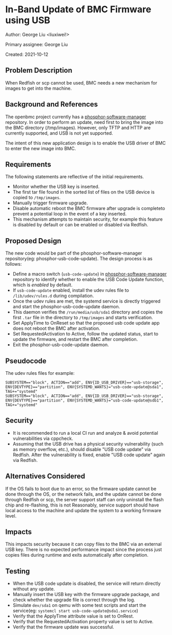 # In-Band Update of BMC Firmware using USB

Author: George Liu <liuxiwei!>

Primary assignee: George Liu

Created: 2021-10-12

## Problem Description

When Redfish or scp cannot be used, BMC needs a new mechanism for images to get
into the machine.

## Background and References

The openbmc project currently has a [phosphor-software-manager][1] repository.
In order to perform an update, need first to bring the image into the BMC
directory (/tmp/images). However, only TFTP and HTTP are currently supported,
and USB is not yet supported.

The intent of this new application design is to enable the USB driver of BMC to
enter the new image into BMC.

## Requirements

The following statements are reflective of the initial requirements.
 * Monitor whether the USB key is inserted.
 * The first tar file found in the sorted list of files on the USB device is
copied to `/tmp/images`.
 * Manually trigger firmware upgrade.
 * Disable automatic reboot the BMC firmware after upgrade is completeto
prevent a potential loop in the event of a key inserted.
 * This mechanism attempts to maintain security, for example this feature is
disabled by default or can be enabled or disabled via Redfish.

## Proposed Design

The new code would be part of the phosphor-software-manager
repository(eg: phosphor-usb-code-update).
The design process is as follows:
 - Define a macro switch (`usb-code-update`) in [phosphor-software-manager][1]
repository to identify whether to enable the USB Code Update function,
which is _enabled_ by default.
 - If `usb-code-update` enabled, install the udev rules file to
`/lib/udev/rules.d` during compilation.
 - Once the udev rules are met, the systemd service is directly triggered and
start the phosphor-usb-code-update daemon.
 - This daemon verifies the `/run/media/usb/sda1` directory and copies
the first `.tar` file in the directory to `/tmp/images` and starts
verification.
 - Set ApplyTime to OnReset so that the proposed usb code update app does not
reboot the BMC after activation.
 - Set RequestedActivation to Active, follow the updated status, start to
update the firmware, and restart the BMC after completion.
 - Exit the phosphor-usb-code-update daemon.

## Pseudocode

The udev rules files for example:
```
SUBSYSTEM=="block", ACTION=="add", ENV{ID_USB_DRIVER}=="usb-storage", ENV{DEVTYPE}=="partition", ENV{SYSTEMD_WANTS}="usb-code-update@sda1", TAG+="systemd"
SUBSYSTEM=="block", ACTION=="add", ENV{ID_USB_DRIVER}=="usb-storage", ENV{DEVTYPE}=="partition", ENV{SYSTEMD_WANTS}="usb-code-update@sdb1", TAG+="systemd"
```

## Security

 - It is recommended to run a local CI run and analyze & avoid potential
vulnerabilities via cppcheck.
 - Assuming that the USB drive has a physical security vulnerability
(such as memory overflow, etc.), should disable "USB code update" via Redfish.
After the vulnerability is fixed, enable "USB code update" again via Redfish.

## Alternatives Considered

If the OS fails to boot due to an error, so the firmware update cannot be done
through the OS, or the network fails, and the update cannot be done through
Redfish or scp, the server support staff can only uninstall the flash chip and
re-flashing, this is not Reasonably, service support should have local access
to the machine and update the system to a working firmware level.

## Impacts

This impacts security because it can copy files to the BMC via an external USB
key. There is no expected performance impact since the process just copies
files during runtime and exits automatically after completion.

## Testing

 - When the USB code update is disabled, the service will return directly
without any update.
 - Manually insert the USB key with the firmware upgrade package, and check
whether the upgrade file is correct through the log.
 - Simulate `dev/sda1` on qemu with some test scripts and start the
service(eg: `systemcl start usb-code-update@sda1.service`)
 - Verify that the ApplyTime attribute value is set to OnRest.
 - Verify that the RequestedActivation property value is set to Active.
 - Verify that the firmware update was successful.

[1]: https://github.com/openbmc/phosphor-bmc-code-mgmt
